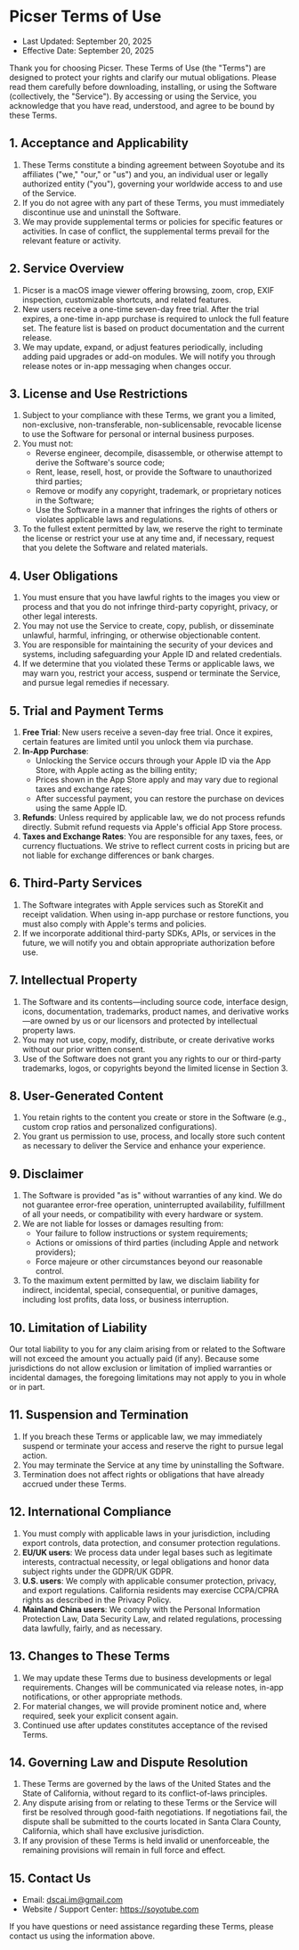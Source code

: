 # Picser Terms of Use

- Last Updated: September 20, 2025
- Effective Date: September 20, 2025

Thank you for choosing Picser. These Terms of Use (the "Terms") are designed to protect your rights and clarify our mutual obligations. Please read them carefully before downloading, installing, or using the Software (collectively, the "Service"). By accessing or using the Service, you acknowledge that you have read, understood, and agree to be bound by these Terms.

## 1. Acceptance and Applicability

1. These Terms constitute a binding agreement between Soyotube and its affiliates ("we," "our," or "us") and you, an individual user or legally authorized entity ("you"), governing your worldwide access to and use of the Service.
2. If you do not agree with any part of these Terms, you must immediately discontinue use and uninstall the Software.
3. We may provide supplemental terms or policies for specific features or activities. In case of conflict, the supplemental terms prevail for the relevant feature or activity.

## 2. Service Overview

1. Picser is a macOS image viewer offering browsing, zoom, crop, EXIF inspection, customizable shortcuts, and related features.
2. New users receive a one-time seven-day free trial. After the trial expires, a one-time in-app purchase is required to unlock the full feature set. The feature list is based on product documentation and the current release.
3. We may update, expand, or adjust features periodically, including adding paid upgrades or add-on modules. We will notify you through release notes or in-app messaging when changes occur.

## 3. License and Use Restrictions

1. Subject to your compliance with these Terms, we grant you a limited, non-exclusive, non-transferable, non-sublicensable, revocable license to use the Software for personal or internal business purposes.
2. You must not:
   - Reverse engineer, decompile, disassemble, or otherwise attempt to derive the Software's source code;
   - Rent, lease, resell, host, or provide the Software to unauthorized third parties;
   - Remove or modify any copyright, trademark, or proprietary notices in the Software;
   - Use the Software in a manner that infringes the rights of others or violates applicable laws and regulations.
3. To the fullest extent permitted by law, we reserve the right to terminate the license or restrict your use at any time and, if necessary, request that you delete the Software and related materials.

## 4. User Obligations

1. You must ensure that you have lawful rights to the images you view or process and that you do not infringe third-party copyright, privacy, or other legal interests.
2. You may not use the Service to create, copy, publish, or disseminate unlawful, harmful, infringing, or otherwise objectionable content.
3. You are responsible for maintaining the security of your devices and systems, including safeguarding your Apple ID and related credentials.
4. If we determine that you violated these Terms or applicable laws, we may warn you, restrict your access, suspend or terminate the Service, and pursue legal remedies if necessary.

## 5. Trial and Payment Terms

1. **Free Trial**: New users receive a seven-day free trial. Once it expires, certain features are limited until you unlock them via purchase.
2. **In-App Purchase**:
   - Unlocking the Service occurs through your Apple ID via the App Store, with Apple acting as the billing entity;
   - Prices shown in the App Store apply and may vary due to regional taxes and exchange rates;
   - After successful payment, you can restore the purchase on devices using the same Apple ID.
3. **Refunds**: Unless required by applicable law, we do not process refunds directly. Submit refund requests via Apple's official App Store process.
4. **Taxes and Exchange Rates**: You are responsible for any taxes, fees, or currency fluctuations. We strive to reflect current costs in pricing but are not liable for exchange differences or bank charges.

## 6. Third-Party Services

1. The Software integrates with Apple services such as StoreKit and receipt validation. When using in-app purchase or restore functions, you must also comply with Apple's terms and policies.
2. If we incorporate additional third-party SDKs, APIs, or services in the future, we will notify you and obtain appropriate authorization before use.
## 7. Intellectual Property

1. The Software and its contents—including source code, interface design, icons, documentation, trademarks, product names, and derivative works—are owned by us or our licensors and protected by intellectual property laws.
2. You may not use, copy, modify, distribute, or create derivative works without our prior written consent.
3. Use of the Software does not grant you any rights to our or third-party trademarks, logos, or copyrights beyond the limited license in Section 3.

## 8. User-Generated Content

1. You retain rights to the content you create or store in the Software (e.g., custom crop ratios and personalized configurations).
2. You grant us permission to use, process, and locally store such content as necessary to deliver the Service and enhance your experience.

## 9. Disclaimer

1. The Software is provided "as is" without warranties of any kind. We do not guarantee error-free operation, uninterrupted availability, fulfillment of all your needs, or compatibility with every hardware or system.
2. We are not liable for losses or damages resulting from:
   - Your failure to follow instructions or system requirements;
   - Actions or omissions of third parties (including Apple and network providers);
   - Force majeure or other circumstances beyond our reasonable control.
3. To the maximum extent permitted by law, we disclaim liability for indirect, incidental, special, consequential, or punitive damages, including lost profits, data loss, or business interruption.

## 10. Limitation of Liability

Our total liability to you for any claim arising from or related to the Software will not exceed the amount you actually paid (if any). Because some jurisdictions do not allow exclusion or limitation of implied warranties or incidental damages, the foregoing limitations may not apply to you in whole or in part.

## 11. Suspension and Termination

1. If you breach these Terms or applicable law, we may immediately suspend or terminate your access and reserve the right to pursue legal action.
2. You may terminate the Service at any time by uninstalling the Software.
3. Termination does not affect rights or obligations that have already accrued under these Terms.

## 12. International Compliance

1. You must comply with applicable laws in your jurisdiction, including export controls, data protection, and consumer protection regulations.
2. **EU/UK users**: We process data under legal bases such as legitimate interests, contractual necessity, or legal obligations and honor data subject rights under the GDPR/UK GDPR.
3. **U.S. users**: We comply with applicable consumer protection, privacy, and export regulations. California residents may exercise CCPA/CPRA rights as described in the Privacy Policy.
4. **Mainland China users**: We comply with the Personal Information Protection Law, Data Security Law, and related regulations, processing data lawfully, fairly, and as necessary.

## 13. Changes to These Terms

1. We may update these Terms due to business developments or legal requirements. Changes will be communicated via release notes, in-app notifications, or other appropriate methods.
2. For material changes, we will provide prominent notice and, where required, seek your explicit consent again.
3. Continued use after updates constitutes acceptance of the revised Terms.

## 14. Governing Law and Dispute Resolution

1. These Terms are governed by the laws of the United States and the State of California, without regard to its conflict-of-laws principles.
2. Any dispute arising from or relating to these Terms or the Service will first be resolved through good-faith negotiations. If negotiations fail, the dispute shall be submitted to the courts located in Santa Clara County, California, which shall have exclusive jurisdiction.
3. If any provision of these Terms is held invalid or unenforceable, the remaining provisions will remain in full force and effect.

## 15. Contact Us

- Email: dscai.im@gmail.com
- Website / Support Center: https://soyotube.com

If you have questions or need assistance regarding these Terms, please contact us using the information above.
